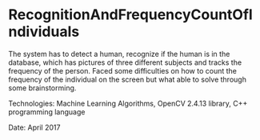 # RecognitionAndFrequencyCountOfIndividuals
The system has to detect a human, recognize if the human is in the database, which has pictures of three different subjects and tracks the frequency of the person. 
Faced some difficulties on how to count the frequency of the individual on the screen but what able to solve through some brainstorming. 

Technologies: Machine Learning Algorithms, OpenCV 2.4.13 library, C++ programming language

Date: April 2017
